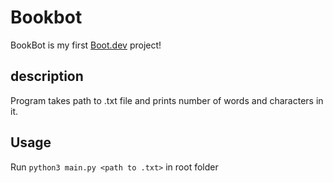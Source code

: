 # Bookbot #

BookBot is my first [Boot.dev](https://www.boot.dev) project!

## description ##

Program takes path to .txt file and prints number of words and characters in it.

## Usage ##

Run `python3 main.py <path to .txt>` in root folder